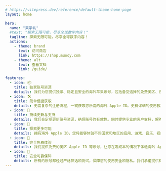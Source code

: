 ```yaml
---
# https://vitepress.dev/reference/default-theme-home-page
layout: home

hero:
  name: "果学坊"
  #text: "探索无限可能，尽享全球数字内容！"
  tagline: 探索无限可能，尽享全球数字内容！
  actions:
    - theme: brand
      text: 访问商店
      link: https://shop.muooy.com
    - theme: alt
      text: 查看文档
      link: /guide/

features:
  - icon: 📦
    title: 独家账号资源
    details: 我们为您提供独家、稳定且安全的海外苹果账号，包括备受追捧的免费美区、日本区 Apple ID 等，助您畅游海外应用与服务。
  - icon: 🛠
    title: 简单便捷获取
    details: 无需复杂的注册流程，一键获取您所需的海外 Apple ID。更有详细的使用教程，即使是新手也能轻松上手。
  - icon: 🚀
    title: 持续更新与支持
    details: 我们会定期更新账号资源，确保账号的有效性。同时提供专业的客户支持，解答您在使用过程中遇到的任何问题。
  - icon: 🎉
    title: 探索更多可能
    details: 拥有海外 Apple ID，您将能够体验不同国家和地区的应用、游戏、音乐、视频等丰富多彩的数字内容，拓宽您的视野。
  - icon: 🎁
    title: 完全免费体验
    details: 我们提供免费的美区 Apple ID 等账号，让您在零成本的情况下体验海外 App Store 的精彩内容。
  - icon: 🔧
    title: 安全可靠保障
    details: 所有的账号都经过严格筛选和测试，保障您的使用安全和隐私。我们承诺提供稳定可靠的服务。
---
```


